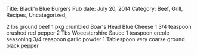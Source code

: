 Title: Black&#8217;n Blue Burgers
Pub date: July 20, 2014
Category: Beef, Grill, Recipes, Uncategorized, 

2 lbs ground beef
1 pkg crumbled Boar's Head Blue Cheese
1 3/4 teaspoon crushed red pepper
2 Tbs Wocestershire Sauce
1 teaspoon creole seasoning
3/4 teaspoon garlic powder
1 Tablespoon very coarse ground black pepper